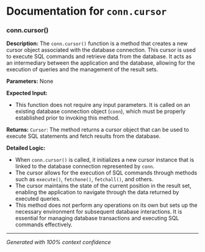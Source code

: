 # Documentation for `conn.cursor`

### conn.cursor()

**Description:**
The `conn.cursor()` function is a method that creates a new cursor object associated with the database connection. This cursor is used to execute SQL commands and retrieve data from the database. It acts as an intermediary between the application and the database, allowing for the execution of queries and the management of the result sets.

**Parameters:**
None

**Expected Input:**
- This function does not require any input parameters. It is called on an existing database connection object (`conn`), which must be properly established prior to invoking this method.

**Returns:**
`Cursor`: The method returns a cursor object that can be used to execute SQL statements and fetch results from the database.

**Detailed Logic:**
- When `conn.cursor()` is called, it initializes a new cursor instance that is linked to the database connection represented by `conn`.
- The cursor allows for the execution of SQL commands through methods such as `execute()`, `fetchone()`, `fetchall()`, and others.
- The cursor maintains the state of the current position in the result set, enabling the application to navigate through the data returned by executed queries.
- This method does not perform any operations on its own but sets up the necessary environment for subsequent database interactions. It is essential for managing database transactions and executing SQL commands effectively.

---
*Generated with 100% context confidence*

